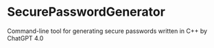 # SecurePasswordGenerator
Command-line tool for generating secure passwords written in C++ by ChatGPT 4.0
